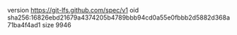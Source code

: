 version https://git-lfs.github.com/spec/v1
oid sha256:16826ebd21679a4374205b4789bbb94cd0a55e0fbbb2d5882d368a71ba4f4ad1
size 9946
